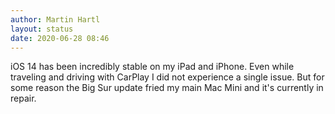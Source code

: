 ```yaml
---
author: Martin Hartl
layout: status
date: 2020-06-28 08:46
---
```

iOS 14 has been incredibly stable on my iPad and iPhone. Even while traveling and driving with CarPlay I did not experience a single issue.
But for some reason the Big Sur update fried my main Mac Mini and it's currently in repair.